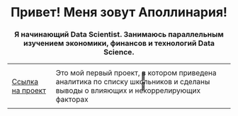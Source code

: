 <div id="header" align="center">
        <h1>Привет! Меня зовут Аполлинария!</h1>
        <h3>Я начинающий Data Scientist. Занимаюсь параллельным изучением экономики, финансов и технологий Data Science.</h3>
    </div>
<!DOCTYPE html>
<html lang="ru">
<head>
    <meta charset="UTF-8">
    <title>Мои проекты</title>
    <style>
        table {
            border-collapse: collapse;
        }
        td {
            padding: 10px;
            position: relative;
        }
        td::before {
            content: "🌸";
            position: absolute;
            top: -15px;
            left: 50%;
            transform: translateX(-50%);
        }
        td::after {
            content: "🌸";
            position: absolute;
            bottom: -15px;
            left: 50%;
            transform: translateX(-50%);
        }
        td:first-child::before, td:first-child::after {
            left: -15px;
            top: 50%;
            transform: translateY(-50%);
        }
        td:last-child::before, td:last-child::after {
            right: -15px;
            top: 50%;
            transform: translateY(-50%);
        }
    </style>
</head>
<body>
    <table>
        <tr>
            <td><a href="https://github.com/rualofi/Projects/edit/main/README.md">Ссылка на проект</a></td>
            <td>Это мой первый проект, в котором приведена аналитика по списку школьников и сделаны выводы о влияющих и некоррелирующих факторах</td>
        </tr>
    </table>
</body>
</html>
